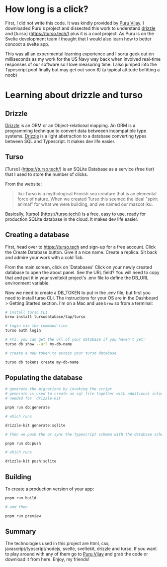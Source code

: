 # How long is a click?

First, I did not write this code. It was kindly provided by [Puru Vijay](https://github.com/puruvj/how-long-is-a-click). I downloaded  Puru's project and dissected this work to understand [drizzle](https://orm.drizzle.team/) and [turso] (https://turso.tech/) plus it is a cool project. As Puru is on the Svelte development team I thought that I would also learn how to better concoct a svelte app.

This was all an experimental learning experience and I sorta geek out on milliseconds as my work for the US Navy way back when involved real-time responses of our software so I love measuring time. I also jumped into the Typescript pool finally but may get out soon 8) (a typical attitude befitting a noob) 

# Learning about drizzle and turso

## Drizzle

[Drizzle](https://orm.drizzle.team/) is an ORM or an Object-relational mapping. An ORM is a programming technique to convert data betweeen incompatible type systems. [Drizzle](https://orm.drizzle.team/) is a light abstraction to a database converting types between SQL and Typescript. It makes dev life easier.

## Turso

[Turso] (https://turso.tech/) is an SQLite Database as a service (free tier) that I used to store the number of clicks. 

From the website:

> Iku-Turso is a mythological Finnish sea creature that is an elemental force of nature. When we created Turso this seemed the ideal "spirit animal" for what we were building, and we named our mascot Iku.

Basically, [turso] (https://turso.tech/) is a free, easy to use, ready for production SQLite database in the cloud. It makes dev life easier.

## Creating a database

First, head over to https://turso.tech and sign-up for a free account.
Click the Create Database button.
Give it a nice name.
Create a replica.
Sit back and admire your work with a cold Tab.

From the main screen, click on 'Databases'
Click on your newly created database to open the about panel.
See the URL field? You will need to copy that and put it in your sveltekit project's .env file to define the DB_URL environment variable.

Now we need to create a DB_TOKEN to put in the .env file, but first you need to install turso CLI. The instructions for your OS are in the Dashboard > Getting Started section. I'm on a Mac and use `brew` so from a terminal:
```bash
# install turso CLI
brew install tursodatabase/tap/turso

# login via the command-line
turso auth login

# FYI: you can get the url of your database if you haven't yet:
turso db show --url my-db-name

# create a new token to access your turso database

turso db tokens create my-db-name
```

## Populating the database

```bash
# generate the migrations by invoking the script
# generate is used to create an sql file together with additional information
# needed for `drizzle-kit`

pnpm run db:generate

# which runs

drizzle-kit generate:sqlite

# then we push the or sync the Typescript schema with the database schema

pnpm run db:push

# which runs

drizzle-kit push:sqlite

```

## Building

To create a production version of your app:

```bash
pnpm run build

# and then

pnpm run preview


```

## Summary

The technologies used in this project are html, css, javascript/typscript/nodejs, svelte, sveltekit, drizzle and turso. If you want 
to play around with any of them go to [Puru Vijay](https://github.com/puruvj/how-long-is-a-click) and grab the code or download it from here. Enjoy, my friends!